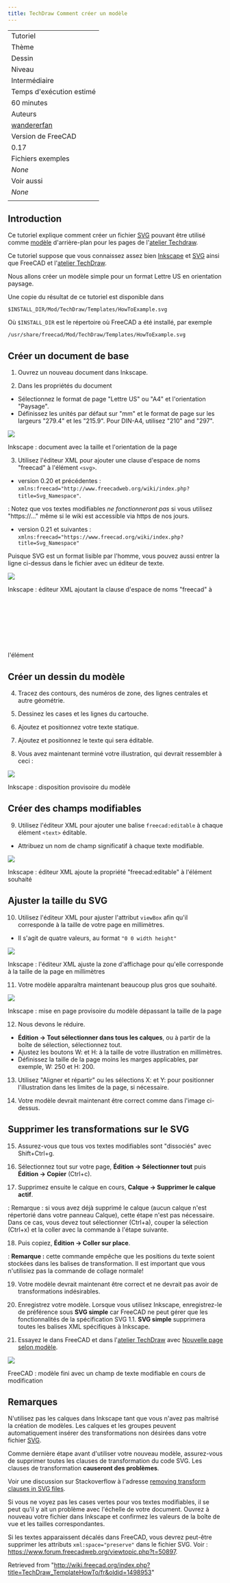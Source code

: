 ```yaml
---
title: TechDraw Comment créer un modèle
---
```

|  |
| --- |
| Tutoriel |
| Thème |
| Dessin |
| Niveau |
| Intermédiaire |
| Temps d'exécution estimé |
| 60 minutes |
| Auteurs |
| [wandererfan](/User:Wandererfan "User:Wandererfan") |
| Version de FreeCAD |
| 0.17 |
| Fichiers exemples |
| *None* |
| Voir aussi |
| *None* |
|  |

## Introduction

Ce tutoriel explique comment créer un fichier [SVG](/SVG/fr "SVG/fr") pouvant être utilisé comme [modèle](/TechDraw_Templates/fr "TechDraw Templates/fr") d'arrière-plan pour les pages de l'[atelier Techdraw](/TechDraw_Workbench/fr "TechDraw Workbench/fr").

Ce tutoriel suppose que vous connaissez assez bien [Inkscape](https://fr.wikipedia.org/wiki/Inkscape) et [SVG](/SVG/fr "SVG/fr") ainsi que FreeCAD et l'[atelier TechDraw](/TechDraw_Workbench/fr "TechDraw Workbench/fr").

Nous allons créer un modèle simple pour un format Lettre US en orientation paysage.

Une copie du résultat de ce tutoriel est disponible dans

```
$INSTALL_DIR/Mod/TechDraw/Templates/HowToExample.svg

```

Où `$INSTALL_DIR` est le répertoire où FreeCAD a été installé, par exemple

```
/usr/share/freecad/Mod/TechDraw/Templates/HowToExample.svg

```

## Créer un document de base

1. Ouvrez un nouveau document dans Inkscape.

2. Dans les propriétés du document

* Sélectionnez le format de page "Lettre US" ou "A4" et l'orientation "Paysage".
* Définissez les unités par défaut sur "mm" et le format de page sur les largeurs "279.4" et les "215.9". Pour DIN-A4, utilisez "210" and "297".

![](/images/InkDocProp.png)

Inkscape : document avec la taille et l'orientation de la page

3. Utilisez l'éditeur XML pour ajouter une clause d'espace de noms "freecad" à l'élément `<svg>`.

* version 0.20 et précédentes : `xmlns:freecad="http://www.freecadweb.org/wiki/index.php?title=Svg_Namespace"`.

:   Notez que vos textes modifiables *ne fonctionneront pas* si vous utilisez "https://..." même si le wiki est accessible via https de nos jours.

* version 0.21 et suivantes : `xmlns:freecad="https://www.freecad.org/wiki/index.php?title=Svg_Namespace"`

Puisque SVG est un format lisible par l'homme, vous pouvez aussi entrer la ligne ci-dessus dans le fichier avec un éditeur de texte.

![](/images/InkXMLNameSpace.png)

Inkscape : éditeur XML ajoutant la clause d'espace de noms "freecad" à l'élément <svg>

## Créer un dessin du modèle

4. Tracez des contours, des numéros de zone, des lignes centrales et autre géométrie.

5. Dessinez les cases et les lignes du cartouche.

6. Ajoutez et positionnez votre texte statique.

7. Ajoutez et positionnez le texte qui sera éditable.

8. Vous avez maintenant terminé votre illustration, qui devrait ressembler à ceci :

![](/images/InkFinishedArt.png)

Inkscape : disposition provisoire du modèle

## Créer des champs modifiables

9. Utilisez l'éditeur XML pour ajouter une balise `freecad:editable` à chaque élément `<text>` éditable.

* Attribuez un nom de champ significatif à chaque texte modifiable.

![](/images/InkXMLeditableTag.png)

Inkscape : éditeur XML ajoute la propriété "freecad:editable" à l'élément souhaité <text>

## Ajuster la taille du SVG

10. Utilisez l'éditeur XML pour ajuster l'attribut `viewBox` afin qu'il corresponde à la taille de votre page en millimètres.

* Il s'agit de quatre valeurs, au format `"0 0 width height"`

![](/images/InkXMLviewBox.png)

Inkscape : l'éditeur XML ajuste la zone d'affichage pour qu'elle corresponde à la taille de la page en millimètres

11. Votre modèle apparaîtra maintenant beaucoup plus gros que souhaité.

![](/images/InkMuchTooBig.png)

Inkscape : mise en page provisoire du modèle dépassant la taille de la page

12. Nous devons le réduire.

* **Édition → Tout sélectionner dans tous les calques**, ou à partir de la boîte de sélection, sélectionnez tout.
* Ajustez les boutons W: et H: à la taille de votre illustration en millimètres.
* Définissez la taille de la page moins les marges applicables, par exemple, W: 250 et H: 200.

13. Utilisez "Aligner et répartir" ou les sélections X: et Y: pour positionner l'illustration dans les limites de la page, si nécessaire.

14. Votre modèle devrait maintenant être correct comme dans l'image ci-dessus.

## Supprimer les transformations sur le SVG

15. Assurez-vous que tous vos textes modifiables sont "dissociés" avec Shift+Ctrl+g.

16. Sélectionnez tout sur votre page, **Édition → Sélectionner tout** puis **Édition → Copier** (Ctrl+c).

17. Supprimez ensuite le calque en cours, **Calque → Supprimer le calque actif**.

:   Remarque : si vous avez déjà supprimé le calque (aucun calque n'est répertorié dans votre panneau Calque), cette étape n'est pas nécessaire. Dans ce cas, vous devez tout sélectionner (Ctrl+a), couper la sélection (Ctrl+x) et la coller avec la commande à l'étape suivante.

18. Puis copiez, **Édition → Coller sur place**.

:   **Remarque :** cette commande empêche que les positions du texte soient stockées dans les balises de transformation. Il est important que vous n'utilisiez pas la commande de collage normale!

19. Votre modèle devrait maintenant être correct et ne devrait pas avoir de transformations indésirables.

20. Enregistrez votre modèle. Lorsque vous utilisez Inkscape, enregistrez-le de préférence sous **SVG simple** car FreeCAD ne peut gérer que les fonctionnalités de la spécification SVG 1.1. **SVG simple** supprimera toutes les balises XML spécifiques à Inkscape.

21. Essayez le dans FreeCAD et dans l'[atelier TechDraw](/TechDraw_Workbench/fr "TechDraw Workbench/fr") avec [Nouvelle page selon modèle](/TechDraw_PageTemplate/fr "TechDraw PageTemplate/fr").

![](/images/FCTemplateHow.png)

FreeCAD : modèle fini avec un champ de texte modifiable en cours de modification

## Remarques

N'utilisez pas les calques dans Inkscape tant que vous n'avez pas maîtrisé la création de modèles. Les calques et les groupes peuvent automatiquement insérer des transformations non désirées dans votre fichier [SVG](/SVG/fr "SVG/fr").

Comme dernière étape avant d'utiliser votre nouveau modèle, assurez-vous de supprimer toutes les clauses de transformation du code SVG. Les clauses de transformation **causeront des problèmes**.

Voir une discussion sur Stackoverflow à l'adresse [removing transform clauses in SVG files](https://stackoverflow.com/questions/13329125/removing-transforms-in-svg-files).

Si vous ne voyez pas les cases vertes pour vos textes modifiables, il se peut qu'il y ait un problème avec l'échelle de votre document. Ouvrez à nouveau votre fichier dans Inkscape et confirmez les valeurs de la boîte de vue et les tailles correspondantes.

Si les textes apparaissent décalés dans FreeCAD, vous devrez peut-être supprimer les attributs `xml:space="preserve"` dans le fichier SVG. Voir : <https://www.forum.freecadweb.org/viewtopic.php?t=50897>.

Retrieved from "<http://wiki.freecad.org/index.php?title=TechDraw_TemplateHowTo/fr&oldid=1498953>"